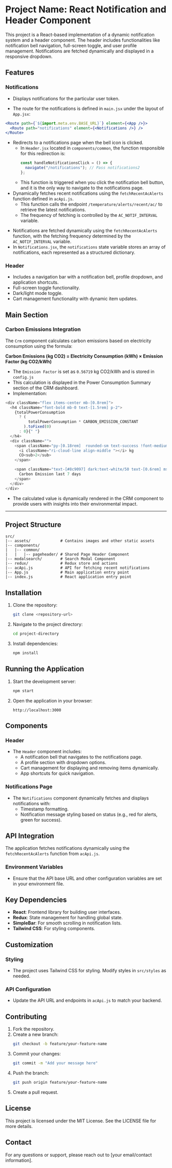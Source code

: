 # Project Name: React Notification and Header Component

This project is a React-based implementation of a dynamic notification system and a header component. The header includes functionalities like notification bell navigation, full-screen toggle, and user profile management. Notifications are fetched dynamically and displayed in a responsive dropdown.

## Features

### Notifications

- Displays  notifications for the particular user token. 

- The route for the notifications is defined in `main.jsx` under the layout of `App.jsx`:

```jsx
<Route path={`${import.meta.env.BASE_URL}`} element={<App />}>
  <Route path="notifications" element={<Notifications />} />
</Route>
```

- Redirects to a notifications page when the bell icon is clicked.
  - In `Header.jsx` located in `components/common`, the function responsible for this redirection is:
    ```javascript
    const handleNotificationsClick = () => {
      navigate("/notifications"); // Pass notifications2
    };
    ```
  - This function is triggered when you click the notification bell button, and it is the only way to navigate to the notifications page.
- Dynamically fetches recent notifications using the `fetchRecentAcAlerts` function defined in `acApi.js`.
  - This function calls the endpoint `/temperature/alerts/recent/ac/` to retrieve the latest notifications.
  - The frequency of fetching is controlled by the `AC_NOTIF_INTERVAL` variable.

* Notifications are fetched dynamically using the `fetchRecentAcAlerts` function, with the fetching frequency determined by the `AC_NOTIF_INTERVAL` variable.
* In `Notifications.jsx`, the `notifications` state variable stores an array of notifications, each represented as a structured dictionary. 







### Header

- Includes a navigation bar with a notification bell, profile dropdown, and application shortcuts.
- Full-screen toggle functionality.
- Dark/light mode toggle.
- Cart management functionality with dynamic item updates.

## Main Section

### Carbon Emissions Integration

The `Crm` component calculates carbon emissions based on electricity consumption using the formula:

**Carbon Emissions (kg CO2) = Electricity Consumption (kWh) × Emission Factor (kg CO2/kWh)**

- The `Emission Factor` is set as `0.56719` kg CO2/kWh and is stored in `config.js`
- This calculation is displayed in the Power Consumption Summary section of the CRM dashboard.
- Implementation:

```javascript
<div className="flex items-center mb-[0.8rem]">
  <h4 className="font-bold mb-0 text-[1.5rem] p-2">
    {totalPowerConsumption
      ? (
          totalPowerConsumption * CARBON_EMISSION_CONSTANT
        ).toFixed(0)
      : 0}{" "}
  </h4>
  <div className="">
    <span className="py-[0.18rem]  rounded-sm text-success !font-medium !text-[0.8rem] bg-success/10">
      <i className="ri-cloud-line align-middle "></i> kg
      CO<sub>2</sub>
    </span>

    <span className="text-[#8c9097] dark:text-white/50 text-[0.6rem] ms-1">
      Carbon Emission last 7 days
    </span>
  </div>
</div>
```

- The calculated value is dynamically rendered in the CRM component to provide users with insights into their environmental impact.

---

## Project Structure

```
src/
|-- assets/             # Contains images and other static assets
|-- components/
|   |-- common/
|   |   |-- pageheader/ # Shared Page Header Component
|-- modalsearch/        # Search Modal Component
|-- redux/              # Redux store and actions
|-- acApi.js            # API for fetching recent notifications
|-- App.js              # Main application entry point
|-- index.js            # React application entry point
```

## Installation

1. Clone the repository:

   ```bash
   git clone <repository-url>
   ```

2. Navigate to the project directory:

   ```bash
   cd project-directory
   ```

3. Install dependencies:

   ```bash
   npm install
   ```

## Running the Application

1. Start the development server:

   ```bash
   npm start
   ```

2. Open the application in your browser:

   ```
   http://localhost:3000
   ```

## Components

### Header

- The `Header` component includes:
  - A notification bell that navigates to the notifications page.
  - A profile section with dropdown options.
  - Cart management for displaying and removing items dynamically.
  - App shortcuts for quick navigation.

### Notifications Page

- The `Notifications` component dynamically fetches and displays notifications with:
  - Timestamp formatting.
  - Notification message styling based on status (e.g., red for alerts, green for success).

## API Integration

The application fetches notifications dynamically using the `fetchRecentAcAlerts` function from `acApi.js`.

### Environment Variables

- Ensure that the API base URL and other configuration variables are set in your environment file.

## Key Dependencies

- **React**: Frontend library for building user interfaces.
- **Redux**: State management for handling global state.
- **SimpleBar**: For smooth scrolling in notification lists.
- **Tailwind CSS**: For styling components.

## Customization

### Styling

- The project uses Tailwind CSS for styling. Modify styles in `src/styles` as needed.

### API Configuration

- Update the API URL and endpoints in `acApi.js` to match your backend.

## Contributing

1. Fork the repository.
2. Create a new branch:
   ```bash
   git checkout -b feature/your-feature-name
   ```
3. Commit your changes:
   ```bash
   git commit -m "Add your message here"
   ```
4. Push the branch:
   ```bash
   git push origin feature/your-feature-name
   ```
5. Create a pull request.

## License

This project is licensed under the MIT License. See the LICENSE file for more details.

## Contact

For any questions or support, please reach out to [your email/contact information].


